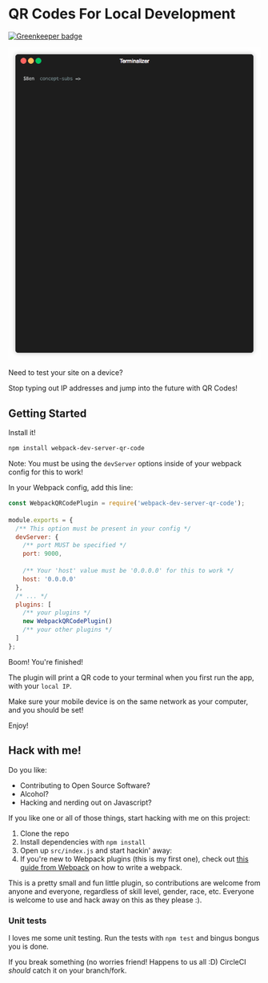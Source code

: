 # QR Codes For Local Development

[![Greenkeeper badge](https://badges.greenkeeper.io/MrBenJ/webpack-dev-server-qr-code-plugin.svg)](https://greenkeeper.io/)

![Demo](demo.gif)

Need to test your site on a device?

Stop typing out IP addresses and jump into the future with QR Codes!

## Getting Started

Install it!
```sh
npm install webpack-dev-server-qr-code
```

Note: You must be using the `devServer` options inside of your webpack config for this to work!

In your Webpack config, add this line:

```js
const WebpackQRCodePlugin = require('webpack-dev-server-qr-code');

module.exports = {
  /** This option must be present in your config */
  devServer: {
    /** port MUST be specified */
    port: 9000,

    /** Your 'host' value must be '0.0.0.0' for this to work */
    host: '0.0.0.0'
  },
  /* ... */
  plugins: [
    /** your plugins */
    new WebpackQRCodePlugin()
    /** your other plugins */
  ]
};

```

Boom! You're finished!

The plugin will print a QR code to your terminal when you first run the app, with your `local IP`.

Make sure your mobile device is on the same network as your computer, and you should be set!

Enjoy!

## Hack with me!

Do you like:
* Contributing to Open Source Software?
* Alcohol?
* Hacking and nerding out on Javascript?

If you like one or all of those things, start hacking with me on this project:

1. Clone the repo
2. Install dependencies with `npm install`
3. Open up `src/index.js` and start hackin' away:
4. If you're new to Webpack plugins (this is my first one), check out [this guide from Webpack](https://webpack.js.org/contribute/writing-a-plugin/) on how to write a webpack.

This is a pretty small and fun little plugin, so contributions are welcome from anyone and everyone, regardless of skill level, gender, race, etc. Everyone is welcome to use and hack away on this as they please :).

### Unit tests

I loves me some unit testing. Run the tests with `npm test` and bingus bongus you is done.

If you break something (no worries friend! Happens to us all :D) CircleCI _should_ catch it on your branch/fork.

